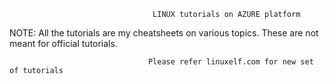                                     LINUX tutorials on AZURE platform                                                   


  NOTE: All the tutorials are my cheatsheets on various topics. These are not meant for official tutorials.
  
                                   Please refer linuxelf.com for new set of tutorials
